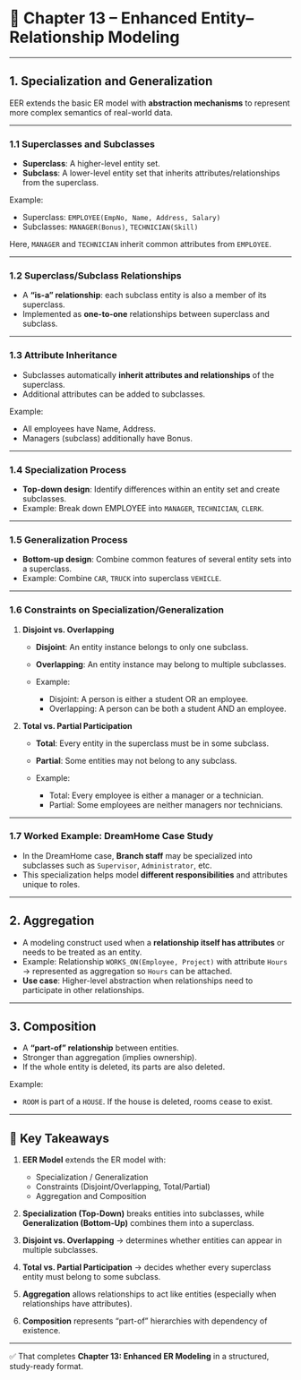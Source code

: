 

# 📘 Chapter 13 – Enhanced Entity–Relationship Modeling

---

## 1. Specialization and Generalization

EER extends the basic ER model with **abstraction mechanisms** to represent more complex semantics of real-world data.

---

### 1.1 Superclasses and Subclasses

* **Superclass**: A higher-level entity set.
* **Subclass**: A lower-level entity set that inherits attributes/relationships from the superclass.

Example:

* Superclass: `EMPLOYEE(EmpNo, Name, Address, Salary)`
* Subclasses: `MANAGER(Bonus)`, `TECHNICIAN(Skill)`

Here, `MANAGER` and `TECHNICIAN` inherit common attributes from `EMPLOYEE`.

---

### 1.2 Superclass/Subclass Relationships

* A **“is-a” relationship**: each subclass entity is also a member of its superclass.
* Implemented as **one-to-one** relationships between superclass and subclass.

---

### 1.3 Attribute Inheritance

* Subclasses automatically **inherit attributes and relationships** of the superclass.
* Additional attributes can be added to subclasses.

Example:

* All employees have Name, Address.
* Managers (subclass) additionally have Bonus.

---

### 1.4 Specialization Process

* **Top-down design**: Identify differences within an entity set and create subclasses.
* Example: Break down EMPLOYEE into `MANAGER`, `TECHNICIAN`, `CLERK`.

---

### 1.5 Generalization Process

* **Bottom-up design**: Combine common features of several entity sets into a superclass.
* Example: Combine `CAR`, `TRUCK` into superclass `VEHICLE`.

---

### 1.6 Constraints on Specialization/Generalization

1. **Disjoint vs. Overlapping**

   * **Disjoint**: An entity instance belongs to only one subclass.
   * **Overlapping**: An entity instance may belong to multiple subclasses.
   * Example:

     * Disjoint: A person is either a student OR an employee.
     * Overlapping: A person can be both a student AND an employee.

2. **Total vs. Partial Participation**

   * **Total**: Every entity in the superclass must be in some subclass.
   * **Partial**: Some entities may not belong to any subclass.
   * Example:

     * Total: Every employee is either a manager or a technician.
     * Partial: Some employees are neither managers nor technicians.

---

### 1.7 Worked Example: DreamHome Case Study

* In the DreamHome case, **Branch staff** may be specialized into subclasses such as `Supervisor`, `Administrator`, etc.
* This specialization helps model **different responsibilities** and attributes unique to roles.

---

## 2. Aggregation

* A modeling construct used when a **relationship itself has attributes** or needs to be treated as an entity.
* Example: Relationship `WORKS_ON(Employee, Project)` with attribute `Hours` → represented as aggregation so `Hours` can be attached.
* **Use case**: Higher-level abstraction when relationships need to participate in other relationships.

---

## 3. Composition

* A **“part-of” relationship** between entities.
* Stronger than aggregation (implies ownership).
* If the whole entity is deleted, its parts are also deleted.

Example:

* `ROOM` is part of a `HOUSE`. If the house is deleted, rooms cease to exist.

---

## 🔑 Key Takeaways

1. **EER Model** extends the ER model with:

   * Specialization / Generalization
   * Constraints (Disjoint/Overlapping, Total/Partial)
   * Aggregation and Composition

2. **Specialization (Top-Down)** breaks entities into subclasses, while **Generalization (Bottom-Up)** combines them into a superclass.

3. **Disjoint vs. Overlapping** → determines whether entities can appear in multiple subclasses.

4. **Total vs. Partial Participation** → decides whether every superclass entity must belong to some subclass.

5. **Aggregation** allows relationships to act like entities (especially when relationships have attributes).

6. **Composition** represents “part-of” hierarchies with dependency of existence.

---

✅ That completes **Chapter 13: Enhanced ER Modeling** in a structured, study-ready format.
